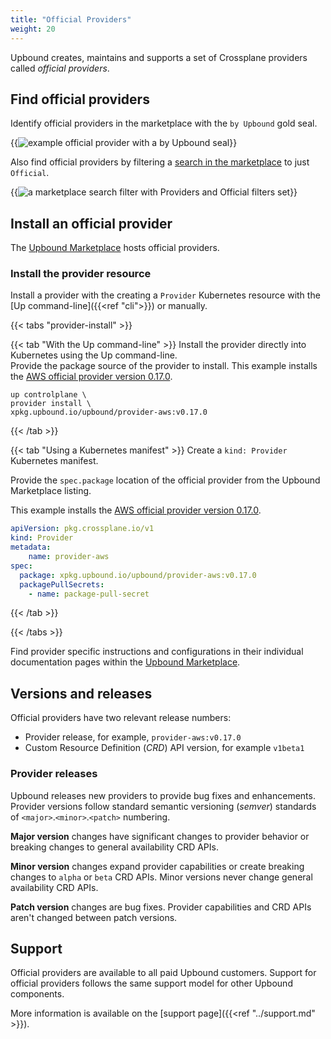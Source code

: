 ```yaml
---
title: "Official Providers"
weight: 20
---
```

Upbound creates, maintains and supports a set of Crossplane providers called *official providers*.  

## Find official providers
Identify official providers in the marketplace with the `by Upbound` gold seal.

{{<img src="upbound-marketplace/images/provider-by-upbound.png" alt="example official provider with a by Upbound seal" size="xtiny">}}

Also find official providers by filtering a [search in the marketplace](https://marketplace.upbound.io/providers?tier=official) to just `Official`.

{{<img src="upbound-marketplace/images/official-provider-search-filter.png" alt="a marketplace search filter with Providers and Official filters set" size="xtiny" >}}

## Install an official provider
The [Upbound Marketplace](https://marketplace.upbound.io/) hosts official providers. 

### Install the provider resource
Install a provider with the creating a `Provider` Kubernetes resource with the [Up command-line]({{<ref "cli">}}) or manually.

{{< tabs "provider-install" >}}

{{< tab "With the Up command-line" >}}
Install the provider directly into Kubernetes using the Up command-line.  
Provide the package source of the provider to install. This example installs the [AWS official provider version 0.17.0](https://marketplace.upbound.io/providers/upbound/provider-aws/v0.17.0).
```shell {copy-lines="all"}
up controlplane \
provider install \
xpkg.upbound.io/upbound/provider-aws:v0.17.0
```
{{< /tab >}}

{{< tab "Using a Kubernetes manifest" >}}
Create a `kind: Provider` Kubernetes manifest.  

Provide the `spec.package` location of the official provider from the Upbound Marketplace listing. 

This example installs the [AWS official provider version 0.17.0](https://marketplace.upbound.io/providers/upbound/provider-aws/v0.17.0).

```yaml
apiVersion: pkg.crossplane.io/v1
kind: Provider
metadata:
    name: provider-aws
spec:
  package: xpkg.upbound.io/upbound/provider-aws:v0.17.0
  packagePullSecrets:
    - name: package-pull-secret
```
{{< /tab >}}

{{< /tabs >}}

Find provider specific instructions and configurations in their individual documentation pages within the [Upbound Marketplace](https://marketplace.upbound.io/providers).
## Versions and releases
Official providers have two relevant release numbers:
* Provider release, for example, `provider-aws:v0.17.0`
* Custom Resource Definition (*CRD*) API version, for example `v1beta1`

### Provider releases
Upbound releases new providers to provide bug fixes and enhancements. Provider versions follow standard semantic versioning (*semver*) standards of `<major>`.`<minor>`.`<patch>` numbering.

**Major version** changes have significant changes to provider behavior or breaking changes to general availability CRD APIs.  

**Minor version** changes expand provider capabilities or create breaking changes to `alpha` or `beta` CRD APIs. Minor versions never change general availability CRD APIs.

**Patch version** changes are bug fixes. Provider capabilities and CRD APIs aren't changed between patch versions. 

<!--
### Custom resource definition API versions
The CRDs contained within an official provider follow the standard Kubernetes API versioning and deprecation policy. 

* `v1alpha` - CRDs under `v1alpha` haven't passed through full Upbound quality assurance. `v1alpha1` providers are for testing and experimentation and aren't intended for production deployment.

* `v1beta1` - This identifies a qualified and tested CRD. 
Upbound attempts to ensure a stable CRD API but may require breaking changes in future versions. `v1beta1` may be missing endpoints or settings related to the provider resource.

* `v1beta2` - Like `v1beta1` CRDs all `v1beta2` providers are fully qualified and tested. `v1beta2` contain more features or breaking API changes from `v1beta1`. 

* `v1` - CRDs that reach a `v1` API version have fully defined APIs. Upbound doesn't make breaking API changes until the next provider API version. 
-->

## Support
Official providers are available to all paid Upbound customers. Support for official providers follows the same support model for other Upbound components. 

More information is available on the [support page]({{<ref "../support.md" >}}).

<!-- TODO
## Coverage

-->